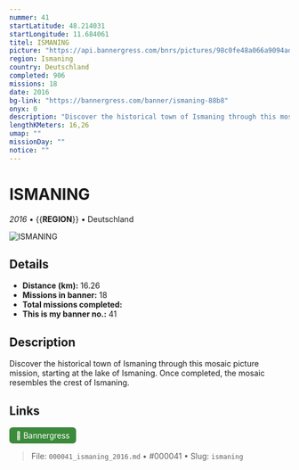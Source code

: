 ```yaml
---
nummer: 41
startLatitude: 48.214031
startLongitude: 11.684061
titel: ISMANING
picture: "https://api.bannergress.com/bnrs/pictures/98c0fe48a066a9094adffc32dba40c32"
region: Ismaning
country: Deutschland
completed: 906
missions: 18
date: 2016
bg-link: "https://bannergress.com/banner/ismaning-88b8"
onyx: 0
description: "Discover the historical town of Ismaning through this mosaic picture mission, starting at the lake of Ismaning. Once completed, the mosaic resembles the crest of Ismaning."
lengthKMeters: 16,26
umap: ""
missionDay: ""
notice: ""
---
```

# ISMANING

*2016* • {{__REGION__}} • Deutschland

![ISMANING](https://api.bannergress.com/bnrs/pictures/98c0fe48a066a9094adffc32dba40c32)



## Details
- **Distance (km):** 16.26
- **Missions in banner:** 18
- **Total missions completed:** 
- **This is my banner no.:** 41



## Description
Discover the historical town of Ismaning through this mosaic picture mission, starting at the lake of Ismaning. Once completed, the mosaic resembles the crest of Ismaning.



## Links
<a href="https://bannergress.com/banner/ismaning-88b8" target="_blank" style="display:inline-block;margin-right:8px;padding:6px 12px;background:#3c8b3c;color:#fff;text-decoration:none;border-radius:6px;">🔗 Bannergress</a>



> File: `000041_ismaning_2016.md` • #000041 • Slug: `ismaning`
